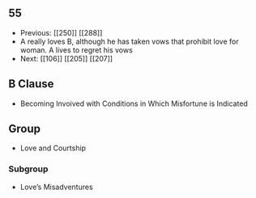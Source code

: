 ## 55
- Previous: [[250]] [[288]] 
- A really loves B, although he has taken vows that prohibit love for woman. A lives to regret his vows
- Next: [[106]] [[205]] [[207]] 

## B Clause
- Becoming Invoived with Conditions in Which Misfortune is Indicated

## Group
- Love and Courtship

### Subgroup
- Love’s Misadventures

